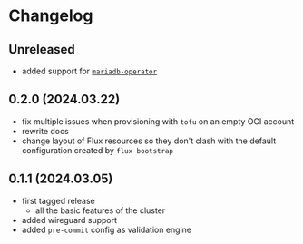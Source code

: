 # Changelog

## Unreleased

- added support for [`mariadb-operator`](https://github.com/mariadb-operator/mariadb-operator)

## 0.2.0 (2024.03.22)

- fix multiple issues when provisioning with `tofu` on an empty OCI account
- rewrite docs
- change layout of Flux resources so they don't clash with the default configuration created by `flux bootstrap`

## 0.1.1 (2024.03.05)

- first tagged release
  - all the basic features of the cluster
- added wireguard support
- added `pre-commit` config as validation engine

